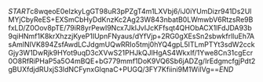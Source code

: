 $START$c8wqeoE0eIzkyLgGT98uR3pPZgT4m1LXVbj6/iJ0iYUmDizr941Ds2UlMYjCbyReES+EXSmCbHyDdKnzKc2Ag23W843nbatB0LWmwbV6RtzsRe9BfxLD/Z0Oov8pTE/79iR8yrPewI9Ncx7JklJvIJcKFfsqt4QHObACX1lFdJDA93b9qiHNmf1K8krXhzzjKyeP1IUpnFNyaus/dYfVjp+2RG0gXEsSn2sbwkfrlluEh7AsAmlNIVK894ZsfAwdLCJdgmUQwRRIo5tmj0hYQ4gpL5ITLmPTYt3sdW2cckGjy3W1DwRjk9HYot9uqD3cXVwS21PHJkQJlHgAS4WkxIf/1Ywe8Cn31cgEcr0O8RfRiPHaP5a5O4mBQE+bG779mmf1DoK9VQ6Sb6jADZg/IrEdgmcfgjPdt2gBUXfdjdRUxjS3ldNCFynxGlqnaC+PUGQ/3FY7Kfiini9M1WiIVg==$END$